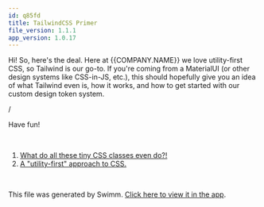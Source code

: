 ```yaml
---
id: q85fd
title: TailwindCSS Primer
file_version: 1.1.1
app_version: 1.0.17
---
```


<!-- Intro - Do not remove this comment -->
Hi! So, here's the deal. Here at {{COMPANY.NAME}} we love utility-first CSS, so Tailwind is our go-to. If you're coming from a MaterialUI (or other design systems like CSS-in-JS, etc.), this should hopefully give you an idea of what Tailwind even is, how it works, and how to get started with our custom design token system.

/

Have fun!

<br/>

<!-- Steps - Do not remove this comment -->
1. [What do all these tiny CSS classes even do?!](what-do-all-these-tiny-css-classes-even-do.gkuvg.sw.md)
2. [A "utility-first" approach to CSS.](a-utility-first-approach-to-css.gtk09.sw.md)


<br/>

This file was generated by Swimm. [Click here to view it in the app](https://app.swimm.io/repos/Z2l0aHViJTNBJTNBc3dpbW0tdGVzdCUzQSUzQWZvdXJ0aGxlZ2FjeQ==/playlists/q85fd).
